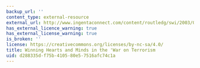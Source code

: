 ```yaml
---
backup_url: ''
content_type: external-resource
external_url: http://www.ingentaconnect.com/content/routledg/swi/2003/00000014/00000001/art00002
has_external_licence_warning: true
has_external_license_warning: true
is_broken: ''
license: https://creativecommons.org/licenses/by-nc-sa/4.0/
title: Winning Hearts and Minds in the 'War on Terrorism
uid: d288335d-f75b-4105-80e5-7516afc74c1a
---
```

